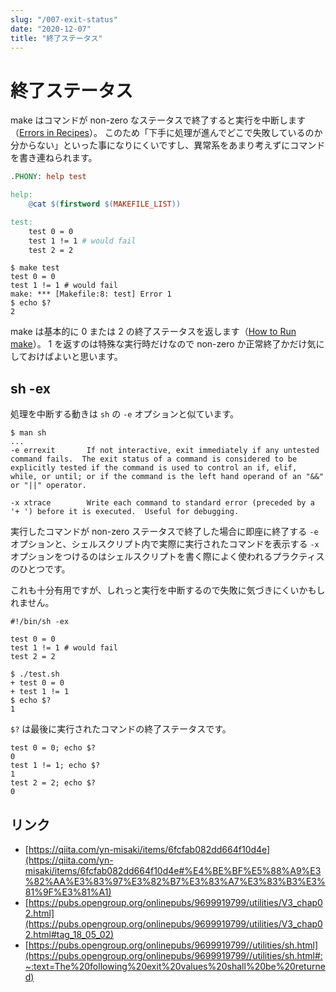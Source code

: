 ```yaml
---
slug: "/007-exit-status"
date: "2020-12-07"
title: "終了ステータス"
---
```


# 終了ステータス

make はコマンドが non-zero なステータスで終了すると実行を中断します（[Errors in Recipes](https://www.gnu.org/software/make/manual/html_node/Errors.html)）。
このため「下手に処理が進んでどこで失敗しているのか分からない」といった事になりにくいですし、異常系をあまり考えずにコマンドを書き連ねられます。
```makefile
.PHONY: help test

help:
	@cat $(firstword $(MAKEFILE_LIST))

test:
	test 0 = 0
	test 1 != 1 # would fail
	test 2 = 2
```
```shell
$ make test
test 0 = 0
test 1 != 1 # would fail
make: *** [Makefile:8: test] Error 1
$ echo $?
2
```

make は基本的に 0 または 2 の終了ステータスを返します（[How to Run make](https://www.gnu.org/software/make/manual/html_node/Running.html)）。
1 を返すのは特殊な実行時だけなので non-zero か正常終了かだけ気にしておけばよいと思います。

## sh -ex

処理を中断する動きは `sh` の `-e` オプションと似ています。
```shell
$ man sh
...
-e errexit       If not interactive, exit immediately if any untested command fails.  The exit status of a command is considered to be explicitly tested if the command is used to control an if, elif, while, or until; or if the command is the left hand operand of an "&&" or "||" operator.

-x xtrace        Write each command to standard error (preceded by a '+ ') before it is executed.  Useful for debugging.
```

実行したコマンドが non-zero ステータスで終了した場合に即座に終了する `-e` オプションと、シェルスクリプト内で実際に実行されたコマンドを表示する `-x` オプションをつけるのはシェルスクリプトを書く際によく使われるプラクティスのひとつです。

これも十分有用ですが、しれっと実行を中断するので失敗に気づきにくいかもしれません。
```shell
#!/bin/sh -ex

test 0 = 0
test 1 != 1 # would fail
test 2 = 2
```
```shell
$ ./test.sh
+ test 0 = 0
+ test 1 != 1
$ echo $?
1
```

`$?` は最後に実行されたコマンドの終了ステータスです。
```shell
test 0 = 0; echo $?
0
test 1 != 1; echo $?
1
test 2 = 2; echo $?
0
```

## リンク
- [https://qiita.com/yn-misaki/items/6fcfab082dd664f10d4e](https://qiita.com/yn-misaki/items/6fcfab082dd664f10d4e#%E4%BE%BF%E5%88%A9%E3%82%AA%E3%83%97%E3%82%B7%E3%83%A7%E3%83%B3%E3%81%9F%E3%81%A1)
- [https://pubs.opengroup.org/onlinepubs/9699919799/utilities/V3_chap02.html](https://pubs.opengroup.org/onlinepubs/9699919799/utilities/V3_chap02.html#tag_18_05_02)
- [https://pubs.opengroup.org/onlinepubs/9699919799//utilities/sh.html](https://pubs.opengroup.org/onlinepubs/9699919799//utilities/sh.html#:~:text=The%20following%20exit%20values%20shall%20be%20returned)